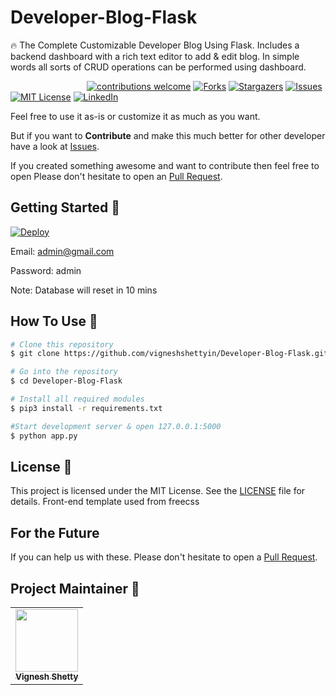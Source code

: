 # Developer-Blog-Flask
🔥 The Complete Customizable Developer Blog Using Flask. Includes a backend dashboard with a rich text editor to add &amp; edit blog. In simple words all sorts of CRUD operations can be performed using dashboard.

&nbsp;&nbsp;&nbsp;&nbsp;&nbsp;&nbsp;&nbsp;&nbsp;&nbsp;&nbsp;&nbsp;&nbsp;&nbsp;&nbsp;&nbsp;&nbsp;&nbsp;&nbsp;&nbsp;&nbsp;&nbsp;&nbsp;&nbsp;&nbsp;&nbsp;&nbsp;&nbsp;&nbsp;&nbsp;&nbsp;
[![contributions welcome](https://img.shields.io/badge/contributions-welcome-brightgreen.svg?style=flat)](https://github.com/vigneshshettyin/Developer-Blog-Flask/issues)
[![Forks](https://img.shields.io/github/forks/vigneshshettyin/Developer-Blog-Flask.svg?logo=github)](https://github.com/vigneshshettyin/Developer-Blog-Flask/network/members)
[![Stargazers](https://img.shields.io/github/stars/vigneshshettyin/Developer-Blog-Flask.svg?logo=github)](https://github.com/vigneshshettyin/Developer-Blog-Flask/stargazers)
[![Issues](https://img.shields.io/github/issues/vigneshshettyin/Developer-Blog-Flask.svg?logo=github)](https://github.com/vigneshshettyin/Developer-Blog-Flask/issues)
[![MIT License](https://img.shields.io/github/license/vigneshshettyin/Developer-Blog-Flask.svg?style=flat-square)](https://github.com/vigneshshettyin/Developer-Blog-Flask/blob/master/LICENSE)
[![LinkedIn](https://img.shields.io/badge/-LinkedIn-black.svg?style=flat-square&logo=linkedin&colorB=555)](https://www.linkedin.com/in/vigneshshettyin/)

Feel free to use it as-is or customize it as much as you want.

But if you want to **Contribute** and make this much better for other developer have a look at [Issues](https://github.com/vigneshshettyin/Developer-Blog-Flask/issues).


If you created something awesome and want to contribute then feel free to open Please don't hesitate to open an [Pull Request](https://github.com/vigneshshettyin/Developer-Blog-Flask/pulls).

## Getting Started 🚀

[![Deploy](https://www.herokucdn.com/deploy/button.svg)](https://vignesh-blog.herokuapp.com/)

Email: admin@gmail.com

Password: admin

Note: Database will reset in 10 mins

## How To Use 🔧

```bash
# Clone this repository
$ git clone https://github.com/vigneshshettyin/Developer-Blog-Flask.git

# Go into the repository
$ cd Developer-Blog-Flask

# Install all required modules
$ pip3 install -r requirements.txt

#Start development server & open 127.0.0.1:5000
$ python app.py
```

## License 📄

This project is licensed under the MIT License. See the [LICENSE](./LICENSE) file for details. Front-end template used from freecss



## For the Future 
If you can help us with these. Please don't hesitate to open a [Pull Request](https://github.com/vigneshshettyin/Developer-Blog-Flask/pulls).

## Project Maintainer 🚧

<table>
  <tr>
    <td align="center"><a href="http://vigneshshetty.in"><img src="https://avatars3.githubusercontent.com/u/61915786?s=460&u=75ed488de9581ae3cfe3aa6515e404314308dfbe&v=4" width="100px;" alt=""/><br /><sub><b>Vignesh Shetty</b></sub></a></td>
  </tr>
</table>
